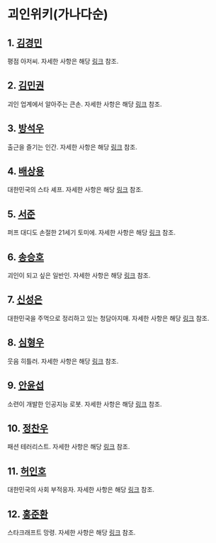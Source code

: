 # 괴인위키(가나다순)

## 1. [김경민](./gm.md)
평점 아저씨. 자세한 사항은 해당 [링크](./gm.md) 참조.

## 2. [김민권](./mk.md)
괴인 업계에서 알아주는 큰손. 자세한 사항은 해당 [링크](./mk.md) 참조.

## 3. [방석우](./sw.md)
출근을 즐기는 인간. 자세한 사항은 해당 [링크](./sw.md) 참조.

## 4. [배상용](./sy.md)
대한민국의 스타 셰프. 자세한 사항은 해당 [링크](./sy.md) 참조.

## 5. [서준](./sj.md)
퍼프 대디도 손절한 21세기 토미에. 자세한 사항은 해당 [링크](./sj.md) 참조.

## 6. [송승호](./sh.md)
괴인이 되고 싶은 일반인. 자세한 사항은 해당 [링크](./sh.md) 참조.

## 7. [신성은](./se.md)
대한민국을 주먹으로 정리하고 있는 청담아지매. 자세한 사항은 해당 [링크](./se.md) 참조.

## 8. [심형우](./hw.md)
웃음 히틀러. 자세한 사항은 해당 [링크](./hw.md) 참조.

## 9. [안윤섭](./ys.md)
소련이 개발한 인공지능 로봇. 자세한 사항은 해당 [링크](./ys.md) 참조.

## 10. [정찬우](./cw.md)
패션 테러리스트. 자세한 사항은 해당 [링크](./cw.md) 참조.

## 11. [허인호](./ih-cn.md)
대한민국의 사회 부적응자. 자세한 사항은 해당 [링크](./ih-cn.md) 참조.

## 12. [홍준환](./jh.md)
스타크래프트 망령. 자세한 사항은 해당 [링크](./jh.md) 참조.
